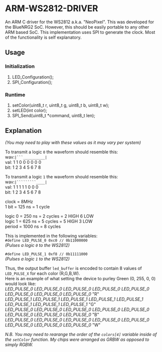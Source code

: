 # ARM-WS2812-DRIVER
An ARM C driver for the WS2812 a.k.a. "NeoPixel". 
This was developed for the BlueNRG2 SoC. However, this should be easily portable to any other ARM based SoC.
This implementation uses SPI to generate the clock. Most of the functionality is self explanatory. 

## Usage

### Initialization
1. LED_Configuration();
2. SPI_Configuration();

### Runtime
1. setColor(uint8_t r, uint8_t g, uint8_t b, uint8_t w);
2. setLED(int color);
3. SPI_Send(uint8_t *command, uint8_t len);

## Explanation
_(You may need to play with these values as it may vary per system)_

To transmit a logic `0` the waveform should resemble this:</br>
wav:`|```__________|`</br>
val: 1 1 0 0 0 0 0 0</br>
bit: 1 2 3 4 5 6 7 8</br>

To transmit a logic `1` the waveform should resemble this:</br>
wav:`|`````````____|`</br>
val: 1 1 1 1 1 0 0 0</br>
bit: 1 2 3 4 5 6 7 8</br>

clock     = 8MHz</br>
1 bit     = 125 ns    = 1     cycle</br>

logic 0   = 250 ns    = 2     cycles = 2 HIGH 6 LOW</br>
logic 1   = 625 ns    = 5     cycles = 5 HIGH 3 LOW</br>
period    = 1000 ns   = 8     cycles</br>

This is implemented in the following variables:</br>
`#define LED_PULSE_0 0xc0 // 0b11000000`</br>
_(Pulses a logic `0` to the WS2812)_</br>

`#define LED_PULSE_1 0xf8 // 0b11111000`</br>
_(Pulses a logic `1` to the WS2812)_</br>

Thus, the output buffer `led_buffer` is encoded to contain 8 values of `LED_PULSE_X` for each color (R,G,B,W).</br>
Here is an example of what setting the device to purley Green (0, 255, 0, 0) would look like:</br>
_LED_PULSE_0 LED_PULSE_0 LED_PULSE_0 LED_PULSE_0 LED_PULSE_0 LED_PULSE_0 LED_PULSE_0 LED_PULSE_0_  "R"</br>
_LED_PULSE_1 LED_PULSE_1 LED_PULSE_1 LED_PULSE_1 LED_PULSE_1 LED_PULSE_1 LED_PULSE_1 LED_PULSE_1_  "G"</br>
_LED_PULSE_0 LED_PULSE_0 LED_PULSE_0 LED_PULSE_0 LED_PULSE_0 LED_PULSE_0 LED_PULSE_0 LED_PULSE_0_  "B"</br>
_LED_PULSE_0 LED_PULSE_0 LED_PULSE_0 LED_PULSE_0 LED_PULSE_0 LED_PULSE_0 LED_PULSE_0 LED_PULSE_0_  "W"</br>


_N.B. You may need to rearange the order of the `colors[4]` variable inside of the `setColor` function.
My chips were arranged as GRBW as opposed to simply RGBW._
